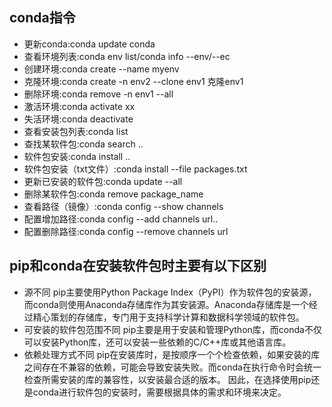 

## conda指令
- 更新conda:conda update conda
- 查看环境列表:conda env list/conda info --env/--ec
- 创建环境:conda create --name myenv
- 克隆环境:conda create -n env2 --clone env1 克隆env1
- 删除环境:conda remove -n env1 --all
- 激活环境:conda activate xx
- 失活环境:conda deactivate
- 查看安装包列表:conda list
- 查找某软件包:conda search ..
- 软件包安装:conda install ..
- 软件包安装（txt文件）:conda install --file packages.txt
- 更新已安装的软件包:conda update --all
- 删除某软件包:conda remove package_name
- 查看路径（镜像）:conda config --show channels
- 配置增加路径:conda config --add channels url..
- 配置删除路径:conda config --remove channels url

## pip和conda在安装软件包时主要有以下区别

- 源不同
  pip主要使用Python Package Index（PyPI）作为软件包的安装源，而conda则使用Anaconda存储库作为其安装源。Anaconda存储库是一个经过精心策划的存储库，专门用于支持科学计算和数据科学领域的软件包。
- 可安装的软件包范围不同
  pip主要是用于安装和管理Python库，而conda不仅可以安装Python库，还可以安装一些依赖的C/C++库或其他语言库。
- 依赖处理方式不同
  pip在安装库时，是按顺序一个个检查依赖，如果安装的库之间存在不兼容的依赖，可能会导致安装失败。而conda在执行命令时会统一检查所需安装的库的兼容性，以安装最合适的版本。
  因此，在选择使用pip还是conda进行软件包的安装时，需要根据具体的需求和环境来决定。

